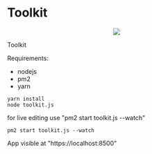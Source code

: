 # Toolkit

<p align="center">
    <img src="./banner.jpg?sanitize=true" />
</p>

Toolkit


Requirements:
- nodejs
- pm2
- yarn


```
yarn install
node toolkit.js
```

for live editing use "pm2 start toolkit.js --watch"

```
pm2 start toolkit.js --watch
```
App visible at "https://localhost:8500"
